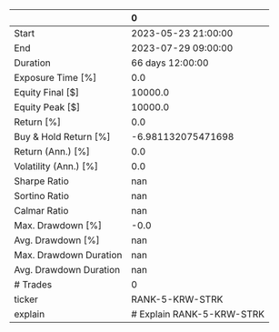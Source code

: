 |                        | 0                         |
|:-----------------------|:--------------------------|
| Start                  | 2023-05-23 21:00:00       |
| End                    | 2023-07-29 09:00:00       |
| Duration               | 66 days 12:00:00          |
| Exposure Time [%]      | 0.0                       |
| Equity Final [$]       | 10000.0                   |
| Equity Peak [$]        | 10000.0                   |
| Return [%]             | 0.0                       |
| Buy & Hold Return [%]  | -6.981132075471698        |
| Return (Ann.) [%]      | 0.0                       |
| Volatility (Ann.) [%]  | 0.0                       |
| Sharpe Ratio           | nan                       |
| Sortino Ratio          | nan                       |
| Calmar Ratio           | nan                       |
| Max. Drawdown [%]      | -0.0                      |
| Avg. Drawdown [%]      | nan                       |
| Max. Drawdown Duration | nan                       |
| Avg. Drawdown Duration | nan                       |
| # Trades               | 0                         |
| ticker                 | RANK-5-KRW-STRK           |
| explain                | # Explain RANK-5-KRW-STRK |